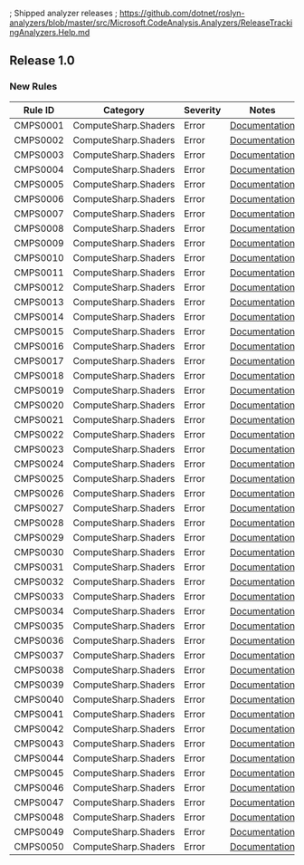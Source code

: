 ﻿; Shipped analyzer releases
; https://github.com/dotnet/roslyn-analyzers/blob/master/src/Microsoft.CodeAnalysis.Analyzers/ReleaseTrackingAnalyzers.Help.md

## Release 1.0

### New Rules

Rule ID | Category | Severity | Notes
--------|----------|----------|-------
CMPS0001 | ComputeSharp.Shaders | Error | [Documentation](https://github.com/Sergio0694/ComputeSharp)
CMPS0002 | ComputeSharp.Shaders | Error | [Documentation](https://github.com/Sergio0694/ComputeSharp)
CMPS0003 | ComputeSharp.Shaders | Error | [Documentation](https://github.com/Sergio0694/ComputeSharp)
CMPS0004 | ComputeSharp.Shaders | Error | [Documentation](https://github.com/Sergio0694/ComputeSharp)
CMPS0005 | ComputeSharp.Shaders | Error | [Documentation](https://github.com/Sergio0694/ComputeSharp)
CMPS0006 | ComputeSharp.Shaders | Error | [Documentation](https://github.com/Sergio0694/ComputeSharp)
CMPS0007 | ComputeSharp.Shaders | Error | [Documentation](https://github.com/Sergio0694/ComputeSharp)
CMPS0008 | ComputeSharp.Shaders | Error | [Documentation](https://github.com/Sergio0694/ComputeSharp)
CMPS0009 | ComputeSharp.Shaders | Error | [Documentation](https://github.com/Sergio0694/ComputeSharp)
CMPS0010 | ComputeSharp.Shaders | Error | [Documentation](https://github.com/Sergio0694/ComputeSharp)
CMPS0011 | ComputeSharp.Shaders | Error | [Documentation](https://github.com/Sergio0694/ComputeSharp)
CMPS0012 | ComputeSharp.Shaders | Error | [Documentation](https://github.com/Sergio0694/ComputeSharp)
CMPS0013 | ComputeSharp.Shaders | Error | [Documentation](https://github.com/Sergio0694/ComputeSharp)
CMPS0014 | ComputeSharp.Shaders | Error | [Documentation](https://github.com/Sergio0694/ComputeSharp)
CMPS0015 | ComputeSharp.Shaders | Error | [Documentation](https://github.com/Sergio0694/ComputeSharp)
CMPS0016 | ComputeSharp.Shaders | Error | [Documentation](https://github.com/Sergio0694/ComputeSharp)
CMPS0017 | ComputeSharp.Shaders | Error | [Documentation](https://github.com/Sergio0694/ComputeSharp)
CMPS0018 | ComputeSharp.Shaders | Error | [Documentation](https://github.com/Sergio0694/ComputeSharp)
CMPS0019 | ComputeSharp.Shaders | Error | [Documentation](https://github.com/Sergio0694/ComputeSharp)
CMPS0020 | ComputeSharp.Shaders | Error | [Documentation](https://github.com/Sergio0694/ComputeSharp)
CMPS0021 | ComputeSharp.Shaders | Error | [Documentation](https://github.com/Sergio0694/ComputeSharp)
CMPS0022 | ComputeSharp.Shaders | Error | [Documentation](https://github.com/Sergio0694/ComputeSharp)
CMPS0023 | ComputeSharp.Shaders | Error | [Documentation](https://github.com/Sergio0694/ComputeSharp)
CMPS0024 | ComputeSharp.Shaders | Error | [Documentation](https://github.com/Sergio0694/ComputeSharp)
CMPS0025 | ComputeSharp.Shaders | Error | [Documentation](https://github.com/Sergio0694/ComputeSharp)
CMPS0026 | ComputeSharp.Shaders | Error | [Documentation](https://github.com/Sergio0694/ComputeSharp)
CMPS0027 | ComputeSharp.Shaders | Error | [Documentation](https://github.com/Sergio0694/ComputeSharp)
CMPS0028 | ComputeSharp.Shaders | Error | [Documentation](https://github.com/Sergio0694/ComputeSharp)
CMPS0029 | ComputeSharp.Shaders | Error | [Documentation](https://github.com/Sergio0694/ComputeSharp)
CMPS0030 | ComputeSharp.Shaders | Error | [Documentation](https://github.com/Sergio0694/ComputeSharp)
CMPS0031 | ComputeSharp.Shaders | Error | [Documentation](https://github.com/Sergio0694/ComputeSharp)
CMPS0032 | ComputeSharp.Shaders | Error | [Documentation](https://github.com/Sergio0694/ComputeSharp)
CMPS0033 | ComputeSharp.Shaders | Error | [Documentation](https://github.com/Sergio0694/ComputeSharp)
CMPS0034 | ComputeSharp.Shaders | Error | [Documentation](https://github.com/Sergio0694/ComputeSharp)
CMPS0035 | ComputeSharp.Shaders | Error | [Documentation](https://github.com/Sergio0694/ComputeSharp)
CMPS0036 | ComputeSharp.Shaders | Error | [Documentation](https://github.com/Sergio0694/ComputeSharp)
CMPS0037 | ComputeSharp.Shaders | Error | [Documentation](https://github.com/Sergio0694/ComputeSharp)
CMPS0038 | ComputeSharp.Shaders | Error | [Documentation](https://github.com/Sergio0694/ComputeSharp)
CMPS0039 | ComputeSharp.Shaders | Error | [Documentation](https://github.com/Sergio0694/ComputeSharp)
CMPS0040 | ComputeSharp.Shaders | Error | [Documentation](https://github.com/Sergio0694/ComputeSharp)
CMPS0041 | ComputeSharp.Shaders | Error | [Documentation](https://github.com/Sergio0694/ComputeSharp)
CMPS0042 | ComputeSharp.Shaders | Error | [Documentation](https://github.com/Sergio0694/ComputeSharp)
CMPS0043 | ComputeSharp.Shaders | Error | [Documentation](https://github.com/Sergio0694/ComputeSharp)
CMPS0044 | ComputeSharp.Shaders | Error | [Documentation](https://github.com/Sergio0694/ComputeSharp)
CMPS0045 | ComputeSharp.Shaders | Error | [Documentation](https://github.com/Sergio0694/ComputeSharp)
CMPS0046 | ComputeSharp.Shaders | Error | [Documentation](https://github.com/Sergio0694/ComputeSharp)
CMPS0047 | ComputeSharp.Shaders | Error | [Documentation](https://github.com/Sergio0694/ComputeSharp)
CMPS0048 | ComputeSharp.Shaders | Error | [Documentation](https://github.com/Sergio0694/ComputeSharp)
CMPS0049 | ComputeSharp.Shaders | Error | [Documentation](https://github.com/Sergio0694/ComputeSharp)
CMPS0050 | ComputeSharp.Shaders | Error | [Documentation](https://github.com/Sergio0694/ComputeSharp)
